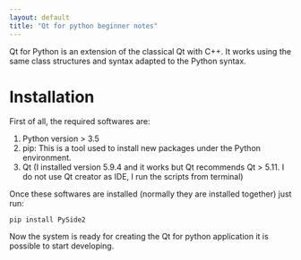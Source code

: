```yaml
---
layout: default
title: "Qt for python beginner notes"
---
```


Qt for Python is an extension of the classical Qt with C++. It works using the same class structures and syntax adapted to the Python syntax.

# Installation

First of all, the required softwares are:

1. Python version > 3.5
2. pip: This is a tool used to install new packages under the Python environment.
3. Qt (I installed version 5.9.4 and it works but Qt recommends Qt > 5.11. I do not use Qt creator as IDE, I run the scripts from terminal)

Once these softwares are installed (normally they are installed together) just run:
```
pip install PySide2
```
Now the system is ready for creating the Qt for python application it is possible to start developing.

